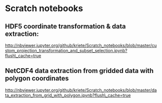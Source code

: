 
# Scratch notebooks

## HDF5 coordinate transformation & data extraction:
  
http://nbviewer.jupyter.org/github/kriete/Scratch_notebooks/blob/master/custom_projection_transformation_and_subset_selection.ipynb?flush\_cache=true

## NetCDF4 data extraction from gridded data with polygon coordinates

http://nbviewer.jupyter.org/github/kriete/Scratch_notebooks/blob/master/data_extraction_from_grid_with_polygon.ipynb?flush\_cache=true
